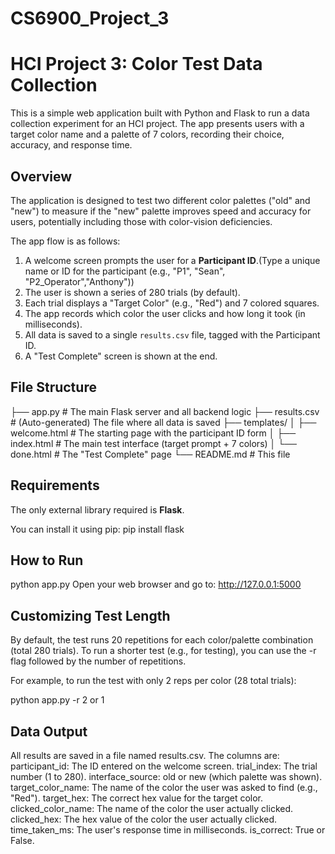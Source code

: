 # CS6900_Project_3
# HCI Project 3: Color Test Data Collection

This is a simple web application built with Python and Flask to run a data collection experiment for an HCI project. The app presents users with a target color name and a palette of 7 colors, recording their choice, accuracy, and response time.

## Overview

The application is designed to test two different color palettes ("old" and "new") to measure if the "new" palette improves speed and accuracy for users, potentially including those with color-vision deficiencies.

The app flow is as follows:
1.  A welcome screen prompts the user for a **Participant ID**.(Type a unique name or ID for the participant (e.g., "P1", "Sean", "P2_Operator","Anthony"))
2.  The user is shown a series of 280 trials (by default).
3.  Each trial displays a "Target Color" (e.g., "Red") and 7 colored squares.
4.  The app records which color the user clicks and how long it took (in milliseconds).
5.  All data is saved to a single `results.csv` file, tagged with the Participant ID.
6.  A "Test Complete" screen is shown at the end.

## File Structure
├── app.py # The main Flask server and all backend logic ├── results.csv # (Auto-generated) The file where all data is saved ├── templates/ │ ├── welcome.html # The starting page with the participant ID form │ ├── index.html # The main test interface (target prompt + 7 colors) │ └── done.html # The "Test Complete" page └── README.md # This file

## Requirements

The only external library required is **Flask**.

You can install it using pip:
pip install flask


## How to Run

python app.py
Open your web browser and go to: http://127.0.0.1:5000

## Customizing Test Length
By default, the test runs 20 repetitions for each color/palette combination (total 280 trials). To run a shorter test (e.g., for testing), you can use the -r flag followed by the number of repetitions.

For example, to run the test with only 2 reps per color (28 total trials):

python app.py -r 2 or 1



## Data Output
All results are saved in a file named results.csv. The columns are:
participant_id: The ID entered on the welcome screen.
trial_index: The trial number (1 to 280).
interface_source: old or new (which palette was shown).
target_color_name: The name of the color the user was asked to find (e.g., "Red").
target_hex: The correct hex value for the target color.
clicked_color_name: The name of the color the user actually clicked.
clicked_hex: The hex value of the color the user actually clicked.
time_taken_ms: The user's response time in milliseconds.
is_correct: True or False.